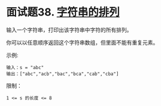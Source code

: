 # 面试题38. [字符串的排列](https://leetcode-cn.com/problems/zi-fu-chuan-de-pai-lie-lcof/)

输入一个字符串，打印出该字符串中字符的所有排列。

你可以以任意顺序返回这个字符串数组，但里面不能有重复元素。
 
示例:

```
输入：s = "abc"
输出：["abc","acb","bac","bca","cab","cba"]
```

限制：
```
1 <= s 的长度 <= 8
```